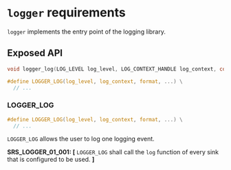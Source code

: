 # `logger` requirements

`logger` implements the entry point of the logging library.

## Exposed API

```c
void logger_log(LOG_LEVEL log_level, LOG_CONTEXT_HANDLE log_context, const char* file, const char* func, int line_no, const char* format, ...);

#define LOGGER_LOG(log_level, log_context, format, ...) \
  // ...
```

### LOGGER_LOG

```c
#define LOGGER_LOG(log_level, log_context, format, ...) \
  // ...
```

`LOGGER_LOG` allows the user to log one logging event.

**SRS_LOGGER_01_001: [** `LOGGER_LOG` shall call the `log` function of every sink that is configured to be used. **]**
